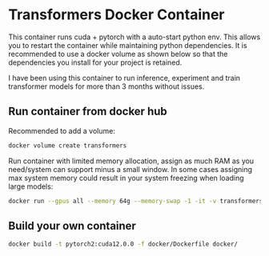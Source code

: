 # Transformers Docker Container

This container runs cuda + pytorch with a auto-start python env. This allows you to restart the container while maintaining python dependencies. It is recommended to use a docker volume as shown below so that the dependencies you install for your project is retained.

I have been using this container to run inference, experiment and train transformer models for more than 3 months without issues.

## Run container from docker hub

Recommended to add a volume:

```bash
docker volume create transformers
```

Run container with limited memory allocation, assign as much RAM as you need/system can support minus a small window. In some cases assigning max system memory could result in your system freezing when loading large models:

```bash
docker run --gpus all --memory 64g --memory-swap -1 -it -v transformers:/transformers -p 8888:8888 abacaj90/pytorch2:cuda12.0.0-1 /bin/bash -c './start.sh'
```

## Build your own container

```bash
docker build -t pytorch2:cuda12.0.0 -f docker/Dockerfile docker/
```
